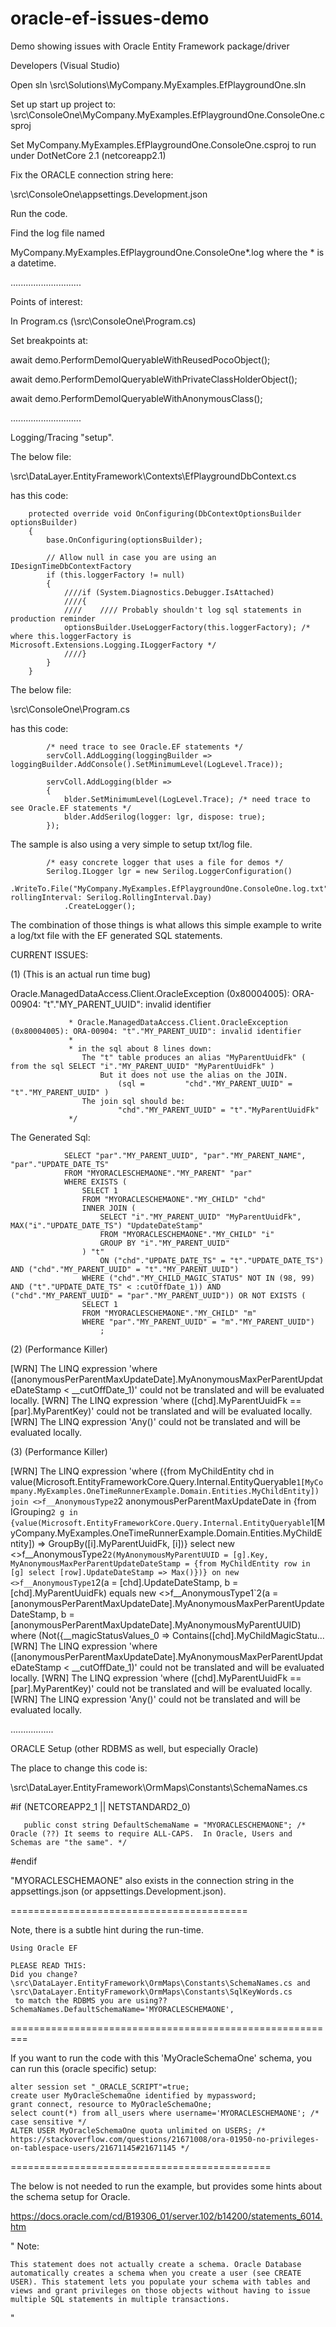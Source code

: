 # oracle-ef-issues-demo
Demo showing issues with Oracle Entity Framework package/driver



Developers (Visual Studio)

Open sln
\src\Solutions\MyCompany.MyExamples.EfPlaygroundOne.sln

Set up start up project to:
\src\ConsoleOne\MyCompany.MyExamples.EfPlaygroundOne.ConsoleOne.csproj

Set MyCompany.MyExamples.EfPlaygroundOne.ConsoleOne.csproj to run under DotNetCore 2.1 (netcoreapp2.1)

Fix the ORACLE connection string here:

\src\ConsoleOne\appsettings.Development.json

Run the code.

Find the log file named

MyCompany.MyExamples.EfPlaygroundOne.ConsoleOne*.log  where the * is a datetime.

............................

Points of interest:

In Program.cs (\src\ConsoleOne\Program.cs)

Set breakpoints at:

await demo.PerformDemoIQueryableWithReusedPocoObject();

await demo.PerformDemoIQueryableWithPrivateClassHolderObject();

await demo.PerformDemoIQueryableWithAnonymousClass();

............................

Logging/Tracing "setup".

The below file:

\src\DataLayer.EntityFramework\Contexts\EfPlaygroundDbContext.cs

has this code:

        protected override void OnConfiguring(DbContextOptionsBuilder optionsBuilder)
        {
            base.OnConfiguring(optionsBuilder);

            // Allow null in case you are using an IDesignTimeDbContextFactory
            if (this.loggerFactory != null)
            {
                ////if (System.Diagnostics.Debugger.IsAttached)
                ////{
                ////    //// Probably shouldn't log sql statements in production reminder
                optionsBuilder.UseLoggerFactory(this.loggerFactory); /* where this.loggerFactory is Microsoft.Extensions.Logging.ILoggerFactory */
                ////}
            }
        }

The below file:

\src\ConsoleOne\Program.cs

has this code:

            /* need trace to see Oracle.EF statements */
            servColl.AddLogging(loggingBuilder => loggingBuilder.AddConsole().SetMinimumLevel(LogLevel.Trace));

            servColl.AddLogging(blder =>
            {
                blder.SetMinimumLevel(LogLevel.Trace); /* need trace to see Oracle.EF statements */
                blder.AddSerilog(logger: lgr, dispose: true);
            });

The sample is also using a very simple to setup txt/log file.

            /* easy concrete logger that uses a file for demos */
            Serilog.ILogger lgr = new Serilog.LoggerConfiguration()
                .WriteTo.File("MyCompany.MyExamples.EfPlaygroundOne.ConsoleOne.log.txt", rollingInterval: Serilog.RollingInterval.Day)
                .CreateLogger();

The combination of those things is what allows this simple example to write a log/txt file with the EF generated SQL statements.







CURRENT ISSUES:

(1) (This is an actual run time bug)

Oracle.ManagedDataAccess.Client.OracleException (0x80004005): ORA-00904: "t"."MY_PARENT_UUID": invalid identifier


                 * Oracle.ManagedDataAccess.Client.OracleException (0x80004005): ORA-00904: "t"."MY_PARENT_UUID": invalid identifier
                 * 
                 * in the sql about 8 lines down:
                    The "t" table produces an alias "MyParentUuidFk" ( from the sql SELECT "i"."MY_PARENT_UUID" "MyParentUuidFk" )
                        But it does not use the alias on the JOIN.
                            (sql =         "chd"."MY_PARENT_UUID" = "t"."MY_PARENT_UUID" )
                    The join sql should be:
                            "chd"."MY_PARENT_UUID" = "t"."MyParentUuidFk"
                 */


The Generated Sql:


                SELECT "par"."MY_PARENT_UUID", "par"."MY_PARENT_NAME", "par"."UPDATE_DATE_TS"
                FROM "MYORACLESCHEMAONE"."MY_PARENT" "par"
                WHERE EXISTS (
                    SELECT 1
                    FROM "MYORACLESCHEMAONE"."MY_CHILD" "chd"
                    INNER JOIN (
                        SELECT "i"."MY_PARENT_UUID" "MyParentUuidFk", MAX("i"."UPDATE_DATE_TS") "UpdateDateStamp"
                        FROM "MYORACLESCHEMAONE"."MY_CHILD" "i"
                        GROUP BY "i"."MY_PARENT_UUID"
                    ) "t" 
                        ON ("chd"."UPDATE_DATE_TS" = "t"."UPDATE_DATE_TS") AND ("chd"."MY_PARENT_UUID" = "t"."MY_PARENT_UUID")
                    WHERE ("chd"."MY_CHILD_MAGIC_STATUS" NOT IN (98, 99) AND ("t"."UPDATE_DATE_TS" < :cutOffDate_1)) AND ("chd"."MY_PARENT_UUID" = "par"."MY_PARENT_UUID")) OR NOT EXISTS (
                    SELECT 1
                    FROM "MYORACLESCHEMAONE"."MY_CHILD" "m"
                    WHERE "par"."MY_PARENT_UUID" = "m"."MY_PARENT_UUID")
                        ;   


(2) (Performance Killer)

[WRN] The LINQ expression 'where ([anonymousPerParentMaxUpdateDate].MyAnonymousMaxPerParentUpdateDateStamp < __cutOffDate_1)' could not be translated and will be evaluated locally.
[WRN] The LINQ expression 'where ([chd].MyParentUuidFk == [par].MyParentKey)' could not be translated and will be evaluated locally.
[WRN] The LINQ expression 'Any()' could not be translated and will be evaluated locally.

(3) (Performance Killer)

[WRN] The LINQ expression 'where ({from MyChildEntity chd in value(Microsoft.EntityFrameworkCore.Query.Internal.EntityQueryable`1[MyCompany.MyExamples.OneTimeRunnerExample.Domain.Entities.MyChildEntity]) join <>f__AnonymousType2`2 anonymousPerParentMaxUpdateDate in {from IGrouping`2 g in {value(Microsoft.EntityFrameworkCore.Query.Internal.EntityQueryable`1[MyCompany.MyExamples.OneTimeRunnerExample.Domain.Entities.MyChildEntity]) => GroupBy([i].MyParentUuidFk, [i])} select new <>f__AnonymousType2`2(MyAnonymousMyParentUUID = [g].Key, MyAnonymousMaxPerParentUpdateDateStamp = {from MyChildEntity row in [g] select [row].UpdateDateStamp => Max()})} on new <>f__AnonymousType1`2(a = [chd].UpdateDateStamp, b = [chd].MyParentUuidFk) equals new <>f__AnonymousType1`2(a = [anonymousPerParentMaxUpdateDate].MyAnonymousMaxPerParentUpdateDateStamp, b = [anonymousPerParentMaxUpdateDate].MyAnonymousMyParentUUID) where (Not({__magicStatusValues_0 => Contains([chd].MyChildMagicStatu...
[WRN] The LINQ expression 'where ([anonymousPerParentMaxUpdateDate].MyAnonymousMaxPerParentUpdateDateStamp < __cutOffDate_1)' could not be translated and will be evaluated locally.
[WRN] The LINQ expression 'where ([chd].MyParentUuidFk == [par].MyParentKey)' could not be translated and will be evaluated locally.
[WRN] The LINQ expression 'Any()' could not be translated and will be evaluated locally.


.................

ORACLE Setup (other RDBMS as well, but especially Oracle)


The place to change this code is:

\src\DataLayer.EntityFramework\OrmMaps\Constants\SchemaNames.cs

 

#if (NETCOREAPP2_1 || NETSTANDARD2_0)

       public const string DefaultSchemaName = "MYORACLESCHEMAONE"; /* Oracle (??) It seems to require ALL-CAPS.  In Oracle, Users and Schemas are "the same". */

#endif

 

"MYORACLESCHEMAONE" also exists in the connection string in the appsettings.json (or appsettings.Development.json).

 

=========================================

Note, there is a subtle hint during the run-time.

 

    Using Oracle EF
    
    PLEASE READ THIS:
    Did you change?
    \src\DataLayer.EntityFramework\OrmMaps\Constants\SchemaNames.cs and
    \src\DataLayer.EntityFramework\OrmMaps\Constants\SqlKeyWords.cs
     to match the RDBMS you are using??
    SchemaNames.DefaultSchemaName='MYORACLESCHEMAONE',

 

=========================================================

 

If you want to run the code with this 'MyOracleSchemaOne' schema, you can run this (oracle specific) setup:

 

    alter session set "_ORACLE_SCRIPT"=true;
    create user MyOracleSchemaOne identified by mypassword;
    grant connect, resource to MyOracleSchemaOne;
    select count(*) from all_users where username='MYORACLESCHEMAONE'; /* case sensitive */
    ALTER USER MyOracleSchemaOne quota unlimited on USERS; /* https://stackoverflow.com/questions/21671008/ora-01950-no-privileges-on-tablespace-users/21671145#21671145 */

 


=============================================

 
The below is not needed to run the example, but provides some hints about the schema setup for Oracle.
 

https://docs.oracle.com/cd/B19306_01/server.102/b14200/statements_6014.htm



"
    Note:

    This statement does not actually create a schema. Oracle Database automatically creates a schema when you create a user (see CREATE USER). This statement lets you populate your schema with tables and views and grant privileges on those objects without having to issue multiple SQL statements in multiple transactions.

"

